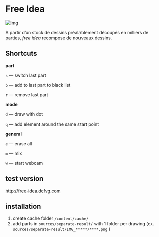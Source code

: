 Free Idea
====

![img](https://pbs.twimg.com/media/BkUMoHQIMAAr0I4.jpg)

À partir d’un stock de dessins préalablement découpés en milliers de parties, _free idea_ recompose de nouveaux dessins.

## Shortcuts

**part**

`s` — switch last part

`b` — add to last part to black list 

`r` — remove last part

**mode**

`d` — draw with dot 

`q` — add element around the same start point

**general**

`e` — erase all

`m` — mix

`w` — start webcam

## test version 
http://free-idea.dcfvg.com

## installation
1. create cache folder `/content/cache/`
2. add parts in `sources/separate-result/` with 1 folder per drawing (ex. `sources/separate-result/IMG_*****/****.png` )